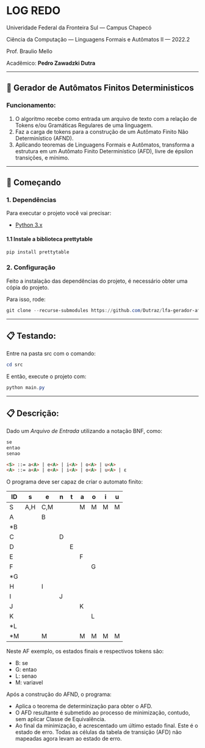 # **LOG REDO**

Univeridade Federal da Fronteira Sul — Campus Chapecó

Ciência da Computação — Linguagens Formais e Autômatos II — 2022.2

Prof. Braulio Mello

Acadêmico: **Pedro Zawadzki Dutra**


---


## 💾 **Gerador de Autômatos Finitos Deterministicos**

### **Funcionamento:**
1. O algoritmo recebe como entrada um arquivo de texto com a relação de Tokens e/ou Gramáticas Regulares de uma linguagem.
2. Faz a carga de tokens para a construção de um Autômato Finito Não Determinístico (AFND).
3. Aplicando teoremas de Linguagens Formais e Autômatos, transforma a estrutura em um Autômato Finito Determinístico (AFD), livre de épsilon transições, e mínimo. 


---


## 🚀 **Começando**

### **1. Dependências**
Para executar o projeto você vai precisar:
- [Python 3.x](https://www.python.org/downloads/)

#### 1.1 Instale a biblioteca prettytable

``` powershell
pip install prettytable
```

### **2. Configuração**

Feito a instalação das dependências do projeto, é necessário obter uma cópia do projeto.

Para isso, rode:

``` powershell
git clone --recurse-submodules https://github.com/Dutraz/lfa-gerador-afd && cd lfa-gerador-afd
```

---


## 📋 **Testando:**

Entre na pasta src com o comando:
``` powershell
cd src
```

E então, execute o projeto com:
``` powershell
python main.py
```

---


## 📋 **Descrição:**

Dado um *Arquivo de Entrada* utilizando a notação BNF, como:
```html
se
entao
senao

<S> ::= a<A> | e<A> | i<A> | o<A> | u<A>
<A> ::= a<A> | e<A> | i<A> | o<A> | u<A> | ε
```

O programa deve ser capaz de criar o automato finito:

|  ID  |  s  |  e  |  n  |  t  |  a  |  o  |  i  |  u  |
|------|-----|-----|-----|-----|-----|-----|-----|-----|
|   S  | A,H | C,M |     |     |  M  |  M  |  M  |  M  |
|   A  |     |  B  |     |     |     |     |     |     |
|  *B  |     |     |     |     |     |     |     |     |
|   C  |     |     |  D  |     |     |     |     |     |
|   D  |     |     |     |  E  |     |     |     |     |
|   E  |     |     |     |     |  F  |     |     |     |
|   F  |     |     |     |     |     |  G  |     |     |
|  *G  |     |     |     |     |     |     |     |     |
|   H  |     |  I  |     |     |     |     |     |     |
|   I  |     |     |  J  |     |     |     |     |     |
|   J  |     |     |     |     |  K  |     |     |     |
|   K  |     |     |     |     |     |  L  |     |     |
|  *L  |     |     |     |     |     |     |     |     |
|  *M  |     |  M  |     |     |  M  |  M  |  M  |  M  |

Neste AF exemplo, os estados finais e respectivos tokens são:
- B: se
- G: entao
- L: senao
- M: variavel


Após a construção do AFND, o programa:
- Aplica o teorema de determinização para obter o AFD. 
- O AFD resultante é submetido ao processo de minimização, contudo, sem aplicar Classe de Equivalência.
- Ao final da minimização, é acrescentado um último estado final. Este é o estado de erro. Todas as células da tabela de transição (AFD) não mapeadas agora levam ao estado de erro.
